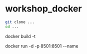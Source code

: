 # workshop_docker

```bash
git clone ...
cd ...
```

docker build -t <nome-da-imagem>

docker run -d -p 8501:8501 --name <nome-do-container> <nome-da-imagem-buildada>